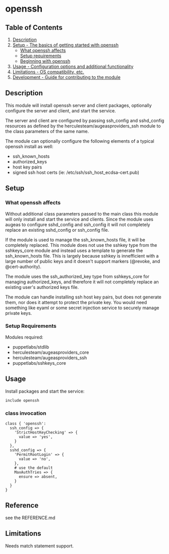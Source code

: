 # openssh

## Table of Contents

1. [Description](#description)
1. [Setup - The basics of getting started with openssh](#setup)
    * [What openssh affects](#what-openssh-affects)
    * [Setup requirements](#setup-requirements)
    * [Beginning with openssh](#beginning-with-openssh)
1. [Usage - Configuration options and additional functionality](#usage)
1. [Limitations - OS compatibility, etc.](#limitations)
1. [Development - Guide for contributing to the module](#development)

## Description

This module will install openssh server and client packages,
optionally configure the server and client, and start the service.

The server and client are configured by passing ssh_config and
sshd_config resources as defined by the
herculesteam/augeasproviders_ssh module to the class parameters of the
same name.

The module can optionally configure the following elements of a
typical openssh install as well:

* ssh_known_hosts
* authorized_keys
* host key pairs
* signed ssh host certs (ie: /etc/ssh/ssh_host_ecdsa-cert.pub)

## Setup

### What openssh affects

Without additional class parameters passed to the main class this module
will only install and start the service and clients.  Since the module
uses augeas to configure sshd_config and ssh_config it will not
completely replace an existing sshd_config or ssh_config file.

If the module is used to manage the ssh_known_hosts file, it will be
completely replaced.  This module does not use the sshkey type from
the sshkeys_core module and instead uses a template to generate the
ssh_known_hosts file.  This is largely because sshkey is innefficient
with a large number of public keys and it doesn't support markers
(@revoke, and @cert-authority).

The module uses the ssh_authorized_key type from sshkeys_core for
managing authorized_keys, and therefore it will not completely replace
an existing user's authorized keys file.

The module can handle installing ssh host key pairs, but does not
generate them, nor does it attempt to protect the private key.  You
would need something like eyaml or some secret injection service to
securely manage private keys.

### Setup Requirements

Modules required:
* puppetlabs/stdlib
* herculesteam/augeasproviders_core
* herculesteam/augeasproviders_ssh
* puppetlabs/sshkeys_core


## Usage

Install packages and start the service:

```
include openssh
```

### class invocation

``` puppet
class { 'openssh':
  ssh_config => {
    'StrictHostKeyChecking' => {
      value => 'yes',
    }
  },
  sshd_config => {
    'PermitRootLogin' => {
      value => 'no',
    },
    # use the default
    MaxAuthTries => {
      ensure => absent,
    }
  }
}
```
    
## Reference

see the REFERENCE.md

## Limitations

Needs match statement support.


